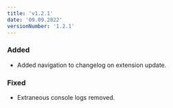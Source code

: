 ```yaml
---
title: 'v1.2.1'
date: '09.09.2022'
versionNumber: '1.2.1'
---
```


### Added

- Added navigation to changelog on extension update.

### Fixed

- Extraneous console logs removed.
